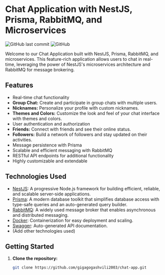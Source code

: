 # Chat Application with NestJS, Prisma, RabbitMQ, and Microservices

![GitHub last commit](https://img.shields.io/github/last-commit/gigagogashvili2003/chat-app)
![GitHub](https://img.shields.io/github/license/your-username/chat-app)

Welcome to our Chat Application built with NestJS, Prisma, RabbitMQ, and microservices. This feature-rich application allows users to chat in real-time, leveraging the power of NestJS's microservices architecture and RabbitMQ for message brokering.

## Features

- Real-time chat functionality
- **Group Chat:** Create and participate in group chats with multiple users.
- **Nicknames:** Personalize your profile with custom nicknames.
- **Themes and Colors:** Customize the look and feel of your chat interface with themes and colors.
- User authentication and authorization
- **Friends:** Connect with friends and see their online status.
- **Followers:** Build a network of followers and stay updated on their activities.
- Message persistence with Prisma
- Scalable and efficient messaging with RabbitMQ
- RESTful API endpoints for additional functionality
- Highly customizable and extendable

## Technologies Used

- [NestJS](https://nestjs.com/): A progressive Node.js framework for building efficient, reliable, and scalable server-side applications.
- [Prisma](https://www.prisma.io/): A modern database toolkit that simplifies database access with type-safe queries and an auto-generated query builder.
- [RabbitMQ](https://www.rabbitmq.com/): A widely used message broker that enables asynchronous and distributed messaging.
- [Docker](https://www.docker.com/): Containerization for easy deployment and scaling.
- [Swagger](https://swagger.io/): Auto-generated API documentation.
- (Add other technologies used)

## Getting Started

1. **Clone the repository:**

   ```bash
   git clone https://github.com/gigagogashvili2003/chat-app.git
